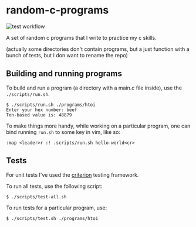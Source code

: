# random-c-programs

![test workflow](https://github.com/slaviqueue/random-c-programs/actions/workflows/test.yaml/badge.svg)

A set of random c programs that I write to practice my c skills.

(actually some directories don't contain programs, but a just function with a
bunch of tests, but I don want to rename the repo)


## Building and running programs

To build and run a program (a directory with a main.c file inside), use the
`./scripts/run.sh`.

```
$ ./scripts/run.sh ./programs/htoi
Enter your hex number: beef
Ten-based value is: 48879
```

To make things more handy, while working on a particular program, one can bind
running `run.sh` to some key in vim, like so:

```
:map <leader>r :! .scripts/run.sh hello-world<cr>
```

## Tests

For unit tests I've used the
[criterion](https://github.com/Snaipe/Criterion/tree/bleeding) testing
framework.

To run all tests, use the following script:
```
$ ./scripts/test-all.sh
```

To run tests for a particular program, use:
```
$ ./scripts/test.sh ./programs/htoi
```
